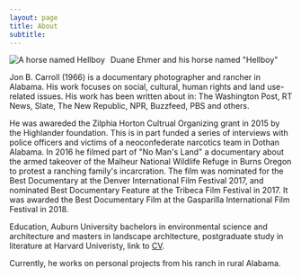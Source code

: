 ```yaml
---
layout: page
title: About
subtitle:  
---
```

<img src="https://jonbcarroll.s3.us-east-2.amazonaws.com/malheur_06.jpg"
     alt="A horse named Hellboy"
     style="float: left; margin-right: 10px;"/>
Duane Ehmer and his horse named "Hellboy"

Jon B. Carroll (1966) is a documentary photographer and rancher in Alabama.
His work focuses on social, cultural, human rights and land use-related issues. His work has been written about in: The Washington Post, RT News, Slate, The New Republic, NPR, Buzzfeed, PBS and others.

He was awareded the Zilphia Horton Cultrual Organizing grant in 2015 by the Highlander foundation. This is in part funded a series of interviews with police officers and victims of a neoconfederate narcotics team in Dothan Alabama.  In 2016 he filmed  part of "No Man's Land" a documentary about the armed takeover of the Malheur National Wildlife Refuge in Burns Oregon to protest a ranching family's incarcration. The film was nominated for the Best Documentary at the Denver International Film Festival 2017, and nominated Best Documentary Feature at the Tribeca Film Festival in 2017. It was awarded the Best Documentary Film at the Gasparilla International Film Festival in 2018.

Education, Auburn University bachelors in environmental science and architecture and masters in landscape architecture, postgraduate study in literature at Harvard Univeristy, link to [CV](http://en.wikipedia.org). 
   

Currently, he works on personal projects from his ranch in rural Alabama.


